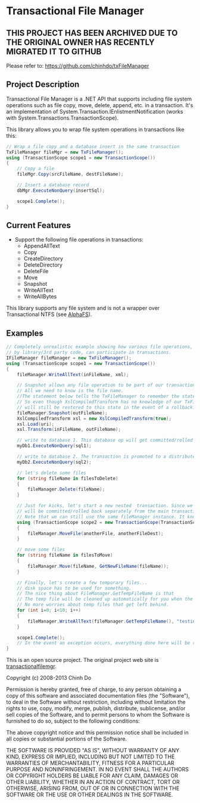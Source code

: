 # Transactional File Manager #

## THIS PROJECT HAS BEEN ARCHIVED DUE TO THE ORIGINAL OWNER HAS RECENTLY MIGRATED IT TO GITHUB

Please refer to: https://github.com/chinhdo/txFileManager


## Project Description ##

Transactional File Manager is a .NET API that supports including file system operations such as file copy, move, delete, append, etc. in a transaction. It's an implementation of System.Transaction.IEnlistmentNotification (works with System.Transactions.TransactionScope).

This library allows you to wrap file system operations in transactions like this: 

``` csharp
// Wrap a file copy and a database insert in the same transaction
TxFileManager fileMgr = new TxFileManager();
using (TransactionScope scope1 = new TransactionScope())
{
	// Copy a file
	fileMgr.Copy(srcFileName, destFileName);

	// Insert a database record
	dbMgr.ExecuteNonQuery(insertSql);

	scope1.Complete();
}
```


## Current Features ##

- Support the following file operations in transactions:
	- AppendAllText
	- Copy
	- CreateDirectory
	- DeleteDirectory
	- DeleteFile
	- Move
	- Snapshot
	- WriteAllText
	- WriteAllBytes

This library supports any file system and is not a wrapper over Transactional NTFS (see [AlphaFS](http://alphafs.codeplex.com/)).

## Examples ##
``` csharp
// Completely unrealistic example showing how various file operations, including operations done 
// by library/3rd party code, can participate in transactions.
IFileManager fileManager = new TxFileManager();
using (TransactionScope scope1 = new TransactionScope())
{
    fileManager.WriteAllText(inFileName, xml);

    // Snapshot allows any file operation to be part of our transaction.
    // All we need to know is the file name.
    //The statement below tells the TxFileManager to remember the state of this file.
    // So even though XslCompiledTransform has no knowledge of our TxFileManager, the file it creates (outFileName)
    // will still be restored to this state in the event of a rollback.
    fileManager.Snapshot(outFileName);
    XslCompiledTransform xsl = new XslCompiledTransform(true);
    xsl.Load(uri);
    xsl.Transform(inFileName, outFileName);

    // write to database 1. This database op will get committed/rolled back along with the file operations we are doing in this transaction.
    myDb1.ExecuteNonQuery(sql1);

    // write to database 2. The transaction is promoted to a distributed transaction here.
    myDb2.ExecuteNonQuery(sql2);

    // let's delete some files
    for (string fileName in filesToDelete)
    {
        fileManager.Delete(fileName);
    }

    // Just for kicks, let's start a new nested  transaction. Since we specify RequiresNew here, this nested transaction
    // will be committed/rolled back separately from the main transaction.
    // Note that we can still use the same fileManager instance. It knows how to sort things out correctly.
    using (TransactionScope scope2 = new TransactionScope(TransactionScopeOptions.RequiresNew))
    {
        fileManager.MoveFile(anotherFile, anotherFileDest);
    }

    // move some files
    for (string fileName in filesToMove)
    {
        fileManager.Move(fileName, GetNewFileName(fileName));
    }

    // Finally, let's create a few temporary files...
    // disk space has to be used for something.
    // The nice thing about FileManager.GetTempFileName is that
    // The temp file will be cleaned up automatically for you when the TransactionScope completes.
    // No more worries about temp files that get left behind.
    for (int i=0; i<10; i++)
    {
        fileManager.WriteAllText(fileManager.GetTempFileName(), "testing 1 2");
    }

    scope1.Complete();
    // In the event an exception occurs, everything done here will be rolled back including the output xsl file.
}
```


This is an open source project. The original project web site is [transactionalfilemgr](https://transactionalfilemgr.codeplex.com).

Copyright (c) 2008-2013 Chinh Do

Permission is hereby granted, free of charge, to any person
obtaining a copy of this software and associated documentation
files (the "Software"), to deal in the Software without
restriction, including without limitation the rights to use,
copy, modify, merge, publish, distribute, sublicense, and/or sell
copies of the Software, and to permit persons to whom the
Software is furnished to do so, subject to the following
conditions:

The above copyright notice and this permission notice shall be
included in all copies or substantial portions of the Software.

THE SOFTWARE IS PROVIDED "AS IS", WITHOUT WARRANTY OF ANY KIND,
EXPRESS OR IMPLIED, INCLUDING BUT NOT LIMITED TO THE WARRANTIES
OF MERCHANTABILITY, FITNESS FOR A PARTICULAR PURPOSE AND
NONINFRINGEMENT. IN NO EVENT SHALL THE AUTHORS OR COPYRIGHT
HOLDERS BE LIABLE FOR ANY CLAIM, DAMAGES OR OTHER LIABILITY,
WHETHER IN AN ACTION OF CONTRACT, TORT OR OTHERWISE, ARISING
FROM, OUT OF OR IN CONNECTION WITH THE SOFTWARE OR THE USE OR
OTHER DEALINGS IN THE SOFTWARE.
